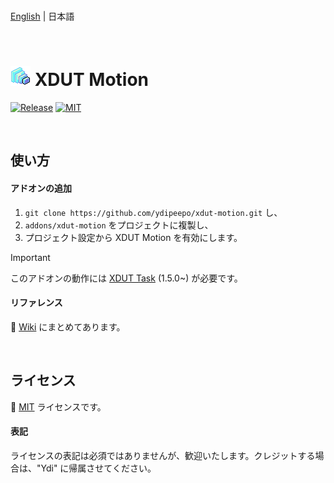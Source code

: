 <br />

[English](README.md) | 日本語

<br />

# ![XDUT Task](assets/texture/icon.png) XDUT Motion

[![Release](https://badgen.net/github/release/ydipeepo/xdut-motion)](https://github.com/ydipeepo/xdut-motion/releases) [![MIT](https://badgen.net/github/license/ydipeepo/xdut-motion)](https://github.com/ydipeepo/xdut-motion/LICENSE)

<br />

## 使い方

#### アドオンの追加

1. `git clone https://github.com/ydipeepo/xdut-motion.git` し、
2. `addons/xdut-motion` をプロジェクトに複製し、
3. プロジェクト設定から XDUT Motion を有効にします。

> [!IMPORTANT]
> このアドオンの動作には [XDUT Task](https://github.com/ydipeepo/xdut-task) (1.5.0~) が必要です。

#### リファレンス

📖 [Wiki](https://github.com/ydipeepo/xdut-motion/wiki) にまとめてあります。

<br />

## ライセンス

🔗 [MIT](https://github.com/ydipeepo/xdut-motion/blob/main/LICENSE) ライセンスです。

#### 表記

ライセンスの表記は必須ではありませんが、歓迎いたします。クレジットする場合は、"Ydi" に帰属させてください。

<br />
